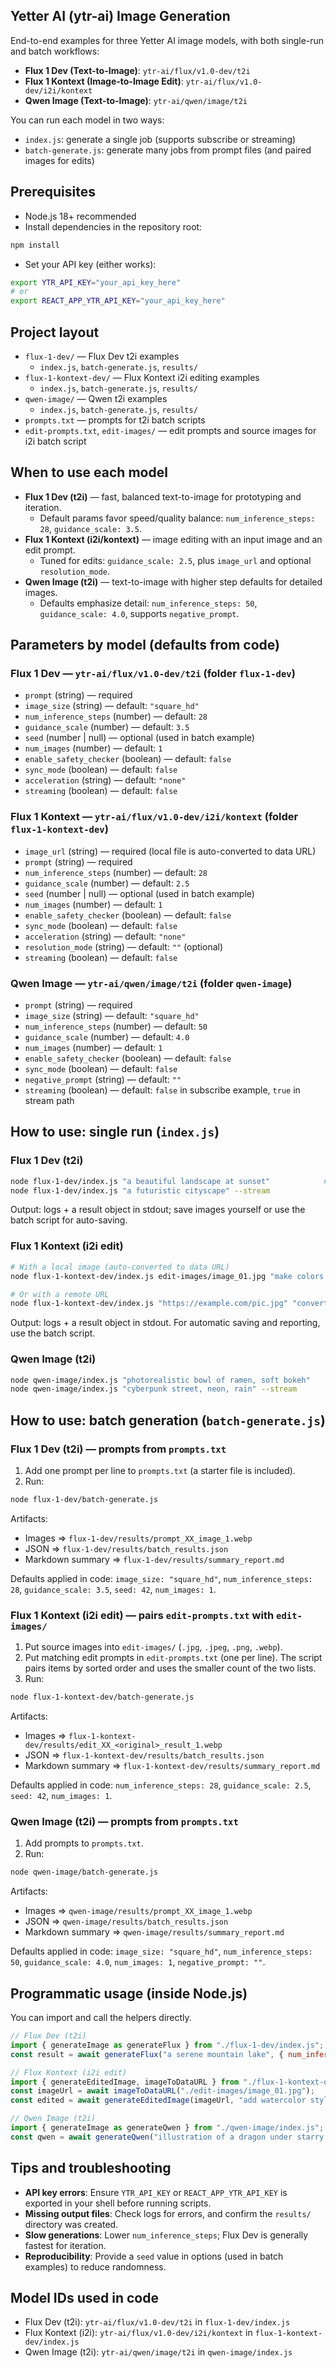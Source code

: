 ## Yetter AI (ytr-ai) Image Generation

End-to-end examples for three Yetter AI image models, with both single-run and batch workflows:

- **Flux 1 Dev (Text-to-Image)**: `ytr-ai/flux/v1.0-dev/t2i`
- **Flux 1 Kontext (Image-to-Image Edit)**: `ytr-ai/flux/v1.0-dev/i2i/kontext`
- **Qwen Image (Text-to-Image)**: `ytr-ai/qwen/image/t2i`

You can run each model in two ways:

- `index.js`: generate a single job (supports subscribe or streaming)
- `batch-generate.js`: generate many jobs from prompt files (and paired images for edits)


## Prerequisites

- Node.js 18+ recommended
- Install dependencies in the repository root:

```bash
npm install
```

- Set your API key (either works):

```bash
export YTR_API_KEY="your_api_key_here"
# or
export REACT_APP_YTR_API_KEY="your_api_key_here"
```


## Project layout

- `flux-1-dev/` — Flux Dev t2i examples
  - `index.js`, `batch-generate.js`, `results/`
- `flux-1-kontext-dev/` — Flux Kontext i2i editing examples
  - `index.js`, `batch-generate.js`, `results/`
- `qwen-image/` — Qwen t2i examples
  - `index.js`, `batch-generate.js`, `results/`
- `prompts.txt` — prompts for t2i batch scripts
- `edit-prompts.txt`, `edit-images/` — edit prompts and source images for i2i batch script


## When to use each model

- **Flux 1 Dev (t2i)** — fast, balanced text-to-image for prototyping and iteration.
  - Default params favor speed/quality balance: `num_inference_steps: 28`, `guidance_scale: 3.5`.
- **Flux 1 Kontext (i2i/kontext)** — image editing with an input image and an edit prompt.
  - Tuned for edits: `guidance_scale: 2.5`, plus `image_url` and optional `resolution_mode`.
- **Qwen Image (t2i)** — text-to-image with higher step defaults for detailed images.
  - Defaults emphasize detail: `num_inference_steps: 50`, `guidance_scale: 4.0`, supports `negative_prompt`.


## Parameters by model (defaults from code)

### Flux 1 Dev — `ytr-ai/flux/v1.0-dev/t2i` (folder `flux-1-dev`)
- `prompt` (string) — required
- `image_size` (string) — default: `"square_hd"`
- `num_inference_steps` (number) — default: `28`
- `guidance_scale` (number) — default: `3.5`
- `seed` (number | null) — optional (used in batch example)
- `num_images` (number) — default: `1`
- `enable_safety_checker` (boolean) — default: `false`
- `sync_mode` (boolean) — default: `false`
- `acceleration` (string) — default: `"none"`
- `streaming` (boolean) — default: `false`

### Flux 1 Kontext — `ytr-ai/flux/v1.0-dev/i2i/kontext` (folder `flux-1-kontext-dev`)
- `image_url` (string) — required (local file is auto-converted to data URL)
- `prompt` (string) — required
- `num_inference_steps` (number) — default: `28`
- `guidance_scale` (number) — default: `2.5`
- `seed` (number | null) — optional (used in batch example)
- `num_images` (number) — default: `1`
- `enable_safety_checker` (boolean) — default: `false`
- `sync_mode` (boolean) — default: `false`
- `acceleration` (string) — default: `"none"`
- `resolution_mode` (string) — default: `""` (optional)
- `streaming` (boolean) — default: `false`

### Qwen Image — `ytr-ai/qwen/image/t2i` (folder `qwen-image`)
- `prompt` (string) — required
- `image_size` (string) — default: `"square_hd"`
- `num_inference_steps` (number) — default: `50`
- `guidance_scale` (number) — default: `4.0`
- `num_images` (number) — default: `1`
- `enable_safety_checker` (boolean) — default: `false`
- `sync_mode` (boolean) — default: `false`
- `negative_prompt` (string) — default: `""`
- `streaming` (boolean) — default: `false` in subscribe example, `true` in stream path


## How to use: single run (`index.js`)

### Flux 1 Dev (t2i)
```bash
node flux-1-dev/index.js "a beautiful landscape at sunset"            # subscribe mode
node flux-1-dev/index.js "a futuristic cityscape" --stream             # streaming mode (SSE)
```

Output: logs + a result object in stdout; save images yourself or use the batch script for auto-saving.

### Flux 1 Kontext (i2i edit)
```bash
# With a local image (auto-converted to data URL)
node flux-1-kontext-dev/index.js edit-images/image_01.jpg "make colors more vibrant"

# Or with a remote URL
node flux-1-kontext-dev/index.js "https://example.com/pic.jpg" "convert to watercolor style" --stream
```

Output: logs + a result object in stdout. For automatic saving and reporting, use the batch script.

### Qwen Image (t2i)
```bash
node qwen-image/index.js "photorealistic bowl of ramen, soft bokeh"    # subscribe mode
node qwen-image/index.js "cyberpunk street, neon, rain" --stream       # streaming mode (SSE)
```


## How to use: batch generation (`batch-generate.js`)

### Flux 1 Dev (t2i) — prompts from `prompts.txt`
1) Add one prompt per line to `prompts.txt` (a starter file is included).
2) Run:

```bash
node flux-1-dev/batch-generate.js
```

Artifacts:
- Images => `flux-1-dev/results/prompt_XX_image_1.webp`
- JSON => `flux-1-dev/results/batch_results.json`
- Markdown summary => `flux-1-dev/results/summary_report.md`

Defaults applied in code: `image_size: "square_hd"`, `num_inference_steps: 28`, `guidance_scale: 3.5`, `seed: 42`, `num_images: 1`.

### Flux 1 Kontext (i2i edit) — pairs `edit-prompts.txt` with `edit-images/`
1) Put source images into `edit-images/` (`.jpg`, `.jpeg`, `.png`, `.webp`).
2) Put matching edit prompts in `edit-prompts.txt` (one per line). The script pairs items by sorted order and uses the smaller count of the two lists.
3) Run:

```bash
node flux-1-kontext-dev/batch-generate.js
```

Artifacts:
- Images => `flux-1-kontext-dev/results/edit_XX_<original>_result_1.webp`
- JSON => `flux-1-kontext-dev/results/batch_results.json`
- Markdown summary => `flux-1-kontext-dev/results/summary_report.md`

Defaults applied in code: `num_inference_steps: 28`, `guidance_scale: 2.5`, `seed: 42`, `num_images: 1`.

### Qwen Image (t2i) — prompts from `prompts.txt`
1) Add prompts to `prompts.txt`.
2) Run:

```bash
node qwen-image/batch-generate.js
```

Artifacts:
- Images => `qwen-image/results/prompt_XX_image_1.webp`
- JSON => `qwen-image/results/batch_results.json`
- Markdown summary => `qwen-image/results/summary_report.md`

Defaults applied in code: `image_size: "square_hd"`, `num_inference_steps: 50`, `guidance_scale: 4.0`, `num_images: 1`, `negative_prompt: ""`.


## Programmatic usage (inside Node.js)

You can import and call the helpers directly.

```javascript
// Flux Dev (t2i)
import { generateImage as generateFlux } from "./flux-1-dev/index.js";
const result = await generateFlux("a serene mountain lake", { num_inference_steps: 32 });

// Flux Kontext (i2i edit)
import { generateEditedImage, imageToDataURL } from "./flux-1-kontext-dev/index.js";
const imageUrl = await imageToDataURL("./edit-images/image_01.jpg");
const edited = await generateEditedImage(imageUrl, "add watercolor style", { guidance_scale: 2.0 });

// Qwen Image (t2i)
import { generateImage as generateQwen } from "./qwen-image/index.js";
const qwen = await generateQwen("illustration of a dragon under starry sky", { negative_prompt: "low quality" });
```


## Tips and troubleshooting

- **API key errors**: Ensure `YTR_API_KEY` or `REACT_APP_YTR_API_KEY` is exported in your shell before running scripts.
- **Missing output files**: Check logs for errors, and confirm the `results/` directory was created.
- **Slow generations**: Lower `num_inference_steps`; Flux Dev is generally fastest for iteration.
- **Reproducibility**: Provide a `seed` value in options (used in batch examples) to reduce randomness.


## Model IDs used in code

- Flux Dev (t2i): `ytr-ai/flux/v1.0-dev/t2i` in `flux-1-dev/index.js`
- Flux Kontext (i2i): `ytr-ai/flux/v1.0-dev/i2i/kontext` in `flux-1-kontext-dev/index.js`
- Qwen Image (t2i): `ytr-ai/qwen/image/t2i` in `qwen-image/index.js`
